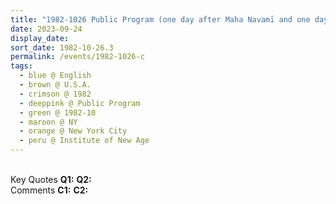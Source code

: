 ```yaml
---
title: "1982-1026 Public Program (one day after Maha Navamī and one day before Dussehra), Day 1, Institute of New Age, Manhattan, New York City, NY, U.S.A."
date: 2023-09-24
display_date: 
sort_date: 1982-10-26.3
permalink: /events/1982-1026-c
tags:
  - blue @ English
  - brown @ U.S.A.
  - crimson @ 1982
  - deeppink @ Public Program
  - green @ 1982-10
  - maroon @ NY
  - orange @ New York City
  - peru @ Institute of New Age
---
```


<br>

<wave-list>
  <list-title color="DarkSeaGreen" width="55">Key Quotes</list-title>
  <list-item color="BlanchedAlmond" width="280"><b>Q1:</b> <i></i></list-item>
  <list-item color="Lavender" width="280"><b>Q2:</b> <i></i></list-item>
</wave-list>

<br>

<wave-list>
  <list-title color="DarkSeaGreen" width="55">Comments</list-title>
  <list-item color="BlanchedAlmond" width="280"><b>C1:</b> <i></i></list-item>
  <list-item color="Lavender" width="280"><b>C2:</b> <i></i></list-item>
</wave-list>